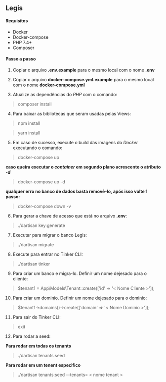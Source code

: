 ## Legis

#### Requisitos
- Docker
- Docker-compose
- PHP 7.4+
- Composer

#### Passo a passo
1. Copiar o arquivo **.env.example** para o mesmo local com o nome **.env**

2. Copiar o arquivo **docker-compose.yml.example** para o mesmo local com o nome **docker-compose.yml**

3. Atualize as dependências do *PHP* com o comando:
> composer install

4. Para baixar as bibliotecas que seram usadas pelas Views:
> npm install

> yarn install

5. Em caso de sucesso, execute o build das imagens do *Docker* executando o comando:
> docker-compose up

**caso queira executar o *container* em segundo plano acrescente o atributo *-d***
> docker-compose up -d

**qualquer erro no banco de dados basta removê-lo, após isso volte 1 passo:**

> docker-compose down -v

6. Para gerar a chave de acesso que está no arquivo **.env**:
> ./dartisan key:generate

7. Executar para migrar o banco Legis:
> ./dartisan migrate

8. Execute para entrar no Tinker CLI:
> ./dartisan tinker

9. Para criar um banco e migra-lo. Definir um nome dejesado para o cliente:
> $tenant1 = App\Models\Tenant::create(['id' => '< Nome Cliente >']);

10. Para criar um dominio. Definir um nome dejesado para o dominio:
> $tenant1->domains()->create(['domain' => '< Nome Dominio >']);

11. Para sair do Tinker CLI:
> exit

12. Para rodar a seed:

**Para rodar em todas os tenants**
> ./dartisan tenants:seed

**Para rodar em um tenent especifico**
> ./dartisan tenants:seed --tenants= < nome tenant >
